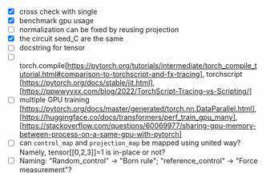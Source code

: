 - [x] cross check with single 
- [x] benchmark gpu usage
- [ ] normalization can be fixed by reusing projection
- [x] the circuit seed_C are the same
- [ ] docstring for tensor
- [ ] torch.compile[https://pytorch.org/tutorials/intermediate/torch_compile_tutorial.html#comparison-to-torchscript-and-fx-tracing], torchscript [https://pytorch.org/docs/stable/jit.html], [https://ppwwyyxx.com/blog/2022/TorchScript-Tracing-vs-Scripting/]
- [ ] multiple GPU training [https://pytorch.org/docs/master/generated/torch.nn.DataParallel.html], [https://huggingface.co/docs/transformers/perf_train_gpu_many], [https://stackoverflow.com/questions/60069977/sharing-gpu-memory-between-process-on-a-same-gpu-with-pytorch]
- [ ] can `control_map` and `projection_map` be mapped using united way? Namely, tensor[[0,2,3]]=1 is in-place or not?
- [ ] Naming: "Random_control" -> "Born rule"; "reference_control" -> "Force measurement"?